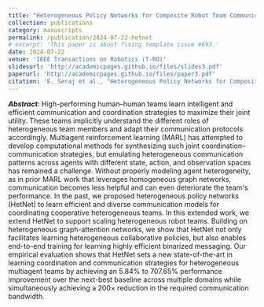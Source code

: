 ```yaml
---
title: "Heterogeneous Policy Networks for Composite Robot Team Communication and Coordination"
collection: publications
category: manuscripts
permalink: /publication/2024-07-22-hetnet
# excerpt: 'This paper is about fixing template issue #693.'
date: 2024-07-22
venue: 'IEEE Transactions on Robotics (T-RO)'
slidesurl: 'http://academicpages.github.io/files/slides3.pdf'
paperurl: 'http://academicpages.github.io/files/paper3.pdf'
citation: 'E. Seraj et al., "Heterogeneous Policy Networks for Composite Robot Team Communication and Coordination," in IEEE Transactions on Robotics, vol. 40, pp. 3833-3849, 2024, doi: 10.1109/TRO.2024.3431829.'
---
```


***Abstract***: High-performing human–human teams learn intelligent and efficient communication and coordination strategies to maximize their joint utility. These teams implicitly understand the different roles of heterogeneous team members and adapt their communication protocols accordingly. Multiagent reinforcement learning (MARL) has attempted to develop computational methods for synthesizing such joint coordination–communication strategies, but emulating heterogeneous communication patterns across agents with different state, action, and observation spaces has remained a challenge. Without properly modeling agent heterogeneity, as in prior MARL work that leverages homogeneous graph networks, communication becomes less helpful and can even deteriorate the team's performance. In the past, we proposed heterogeneous policy networks (HetNet) to learn efficient and diverse communication models for coordinating cooperative heterogeneous teams. In this extended work, we extend HetNet to support scaling heterogeneous robot teams. Building on heterogeneous graph-attention networks, we show that HetNet not only facilitates learning heterogeneous collaborative policies, but also enables end-to-end training for learning highly efficient binarized messaging. Our empirical evaluation shows that HetNet sets a new state-of-the-art in learning coordination and communication strategies for heterogeneous multiagent teams by achieving an 5.84% to 707.65% performance improvement over the next-best baseline across multiple domains while simultaneously achieving a 200× reduction in the required communication bandwidth.
